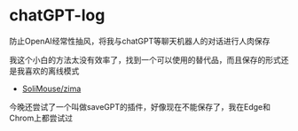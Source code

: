 # chatGPT-log
防止OpenAI经常性抽风，将我与chatGPT等聊天机器人的对话进行人肉保存

我这个小白的方法太没有效率了，找到一个可以使用的替代品，而且保存的形式还是我喜欢的离线模式
- [SoliMouse/zima](https://github.com/SoliMouse/zima)

今晚还尝试了一个叫做saveGPT的插件，好像现在不能保存了，我在Edge和Chrom上都尝试过
